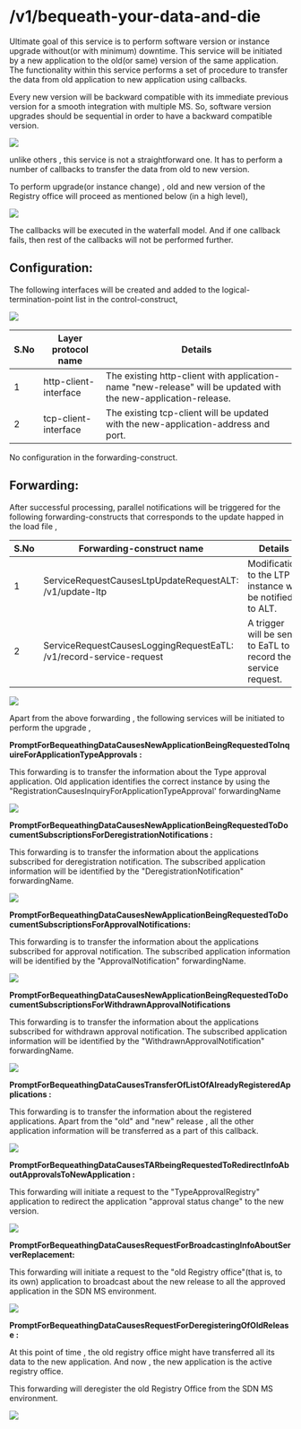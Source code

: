 
# /v1/bequeath-your-data-and-die

Ultimate goal of this service is to perform software version or instance upgrade without(or with minimum) downtime. This service will be initiated by a new application to the old(or same) version of the same application. The functionality within this service performs a set of procedure to transfer the data from old application to new application using callbacks.

Every new version will be backward compatible with its immediate previous version for a smooth integration with multiple MS. So, software version upgrades should be sequential in order to have a backward compatible version.

![](./images/BequeathYourDataAndDie/Picture1.jpg)

unlike others , this service is not a straightforward one. It has to perform a number of callbacks to transfer the data from old to new version.

To perform upgrade(or instance change) , old and new version of the Registry office will proceed as mentioned below (in a high level),

![](./images/BequeathYourDataAndDie/Picture2.jpg)

The callbacks will be executed in the waterfall model. And if one callback fails, then rest of the callbacks will not be performed further.

## Configuration:

The following interfaces will be created and added to the logical-termination-point list in the control-construct,

![](./images/BequeathYourDataAndDie/Picture3.jpg)

| **S.No** | **Layer protocol name** | **Details** |
| --- | --- | --- |
| 1 | http-client-interface | The existing http-client with application-name &quot;new-release&quot; will be updated with the new-application-release. |
| 2 | tcp-client-interface | The existing tcp-client will be updated with the new-application-address and port. |

No configuration in the forwarding-construct.

## Forwarding:

After successful processing, parallel notifications will be triggered for the following forwarding-constructs that corresponds to the update happed in the load file ,

| **S.No** | **Forwarding-construct name** | **Details** |
| --- | --- | --- |
| 1 | ServiceRequestCausesLtpUpdateRequestALT: /v1/update-ltp | Modification to the LTP instance will be notified to ALT. |
| 2 | ServiceRequestCausesLoggingRequestEaTL: /v1/record-service-request | A trigger will be sent to EaTL to record the service request. |

![](./images/BequeathYourDataAndDie/Picture4.jpg)

Apart from the above forwarding , the following services will be initiated to perform the upgrade ,

**PromptForBequeathingDataCausesNewApplicationBeingRequestedToInquireForApplicationTypeApprovals :**

This forwarding is to transfer the information about the Type approval application. Old application identifies the correct instance by using the &quot;RegistrationCausesInquiryForApplicationTypeApproval&#39; forwardingName

![](./images/BequeathYourDataAndDie/Picture5.jpg)

**PromptForBequeathingDataCausesNewApplicationBeingRequestedToDocumentSubscriptionsForDeregistrationNotifications :**

This forwarding is to transfer the information about the applications subscribed for deregistration notification. The subscribed application information will be identified by the &quot;DeregistrationNotification&quot; forwardingName.

![](./images/BequeathYourDataAndDie/Picture6.jpg)

**PromptForBequeathingDataCausesNewApplicationBeingRequestedToDocumentSubscriptionsForApprovalNotifications:**

This forwarding is to transfer the information about the applications subscribed for approval notification. The subscribed application information will be identified by the &quot;ApprovalNotification&quot; forwardingName.

![](./images/BequeathYourDataAndDie/Picture7.jpg)

**PromptForBequeathingDataCausesNewApplicationBeingRequestedToDocumentSubscriptionsForWithdrawnApprovalNotifications**

This forwarding is to transfer the information about the applications subscribed for withdrawn approval notification. The subscribed application information will be identified by the &quot;WithdrawnApprovalNotification&quot; forwardingName.

![](./images/BequeathYourDataAndDie/Picture8.jpg)

**PromptForBequeathingDataCausesTransferOfListOfAlreadyRegisteredApplications :**

This forwarding is to transfer the information about the registered applications. Apart from the &quot;old&quot; and &quot;new&quot; release , all the other application information will be transferred as a part of this callback.

![](./images/BequeathYourDataAndDie/Picture9.jpg)

**PromptForBequeathingDataCausesTARbeingRequestedToRedirectInfoAboutApprovalsToNewApplication :**

This forwarding will initiate a request to the &quot;TypeApprovalRegistry&quot; application to redirect the application &quot;approval status change&quot; to the new version.

![](./images/BequeathYourDataAndDie/Picture10.jpg)

**PromptForBequeathingDataCausesRequestForBroadcastingInfoAboutServerReplacement:**

This forwarding will initiate a request to the &quot;old Registry office&quot;(that is, to its own) application to broadcast about the new release to all the approved application in the SDN MS environment.

![](./images/BequeathYourDataAndDie/Picture11.jpg)

**PromptForBequeathingDataCausesRequestForDeregisteringOfOldRelease :**

At this point of time , the old registry office might have transferred all its data to the new application. And now , the new application is the active registry office.

This forwarding will deregister the old Registry Office from the SDN MS environment.

![](./images/BequeathYourDataAndDie/Picture12.jpg)

